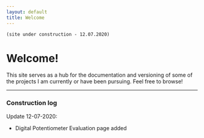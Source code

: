 ```yaml
---
layout: default
title: Welcome
---
```

 ```
 (site under construction - 12.07.2020)
```

# Welcome!

This site serves as a hub for the documentation and versioning of some of the projects I am currently or have been pursuing. Feel free to browse!


___

### Construction log


Update 12-07-2020:
- Digital Potentiometer Evaluation page added
